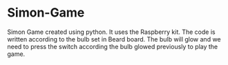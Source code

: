 # Simon-Game
Simon Game created using python. It uses the Raspberry kit. The code is written according to the bulb set in Beard board. The bulb will glow and we need to press the switch according the bulb glowed previously to play the game. 
